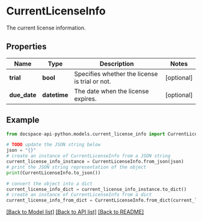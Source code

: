 # CurrentLicenseInfo
The current license information.

## Properties

Name | Type | Description | Notes
------------ | ------------- | ------------- | -------------
**trial** | **bool** | Specifies whether the license is trial or not. | [optional] 
**due_date** | **datetime** | The date when the license expires. | [optional] 

## Example

```python
from docspace-api-python.models.current_license_info import CurrentLicenseInfo

# TODO update the JSON string below
json = "{}"
# create an instance of CurrentLicenseInfo from a JSON string
current_license_info_instance = CurrentLicenseInfo.from_json(json)
# print the JSON string representation of the object
print(CurrentLicenseInfo.to_json())

# convert the object into a dict
current_license_info_dict = current_license_info_instance.to_dict()
# create an instance of CurrentLicenseInfo from a dict
current_license_info_from_dict = CurrentLicenseInfo.from_dict(current_license_info_dict)
```
[[Back to Model list]](../README.md#documentation-for-models) [[Back to API list]](../README.md#documentation-for-api-endpoints) [[Back to README]](../README.md)


